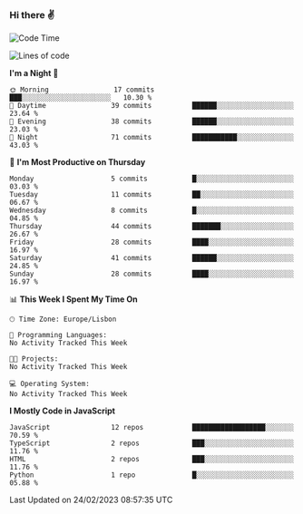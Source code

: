 ### Hi there :v:

<!--
**eusebioaddsilva/eusebioaddsilva** is a ✨ _special_ ✨ repository because its `README.md` (this file) appears on your GitHub profile.

<!--START_SECTION:waka-->
![Code Time](http://img.shields.io/badge/Code%20Time-35%20hrs%2012%20mins-blue)

![Lines of code](https://img.shields.io/badge/From%20Hello%20World%20I%27ve%20Written-2.2%20million%20lines%20of%20code-blue)

**I'm a Night 🦉** 

```text
🌞 Morning                17 commits          ███░░░░░░░░░░░░░░░░░░░░░░   10.30 % 
🌆 Daytime                39 commits          ██████░░░░░░░░░░░░░░░░░░░   23.64 % 
🌃 Evening                38 commits          ██████░░░░░░░░░░░░░░░░░░░   23.03 % 
🌙 Night                  71 commits          ███████████░░░░░░░░░░░░░░   43.03 % 
```
📅 **I'm Most Productive on Thursday** 

```text
Monday                   5 commits           █░░░░░░░░░░░░░░░░░░░░░░░░   03.03 % 
Tuesday                  11 commits          ██░░░░░░░░░░░░░░░░░░░░░░░   06.67 % 
Wednesday                8 commits           █░░░░░░░░░░░░░░░░░░░░░░░░   04.85 % 
Thursday                 44 commits          ███████░░░░░░░░░░░░░░░░░░   26.67 % 
Friday                   28 commits          ████░░░░░░░░░░░░░░░░░░░░░   16.97 % 
Saturday                 41 commits          ██████░░░░░░░░░░░░░░░░░░░   24.85 % 
Sunday                   28 commits          ████░░░░░░░░░░░░░░░░░░░░░   16.97 % 
```


📊 **This Week I Spent My Time On** 

```text
🕑︎ Time Zone: Europe/Lisbon

💬 Programming Languages: 
No Activity Tracked This Week

🐱‍💻 Projects: 
No Activity Tracked This Week

💻 Operating System: 
No Activity Tracked This Week
```

**I Mostly Code in JavaScript** 

```text
JavaScript               12 repos            ██████████████████░░░░░░░   70.59 % 
TypeScript               2 repos             ███░░░░░░░░░░░░░░░░░░░░░░   11.76 % 
HTML                     2 repos             ███░░░░░░░░░░░░░░░░░░░░░░   11.76 % 
Python                   1 repo              █░░░░░░░░░░░░░░░░░░░░░░░░   05.88 % 
```




 Last Updated on 24/02/2023 08:57:35 UTC
<!--END_SECTION:waka-->
